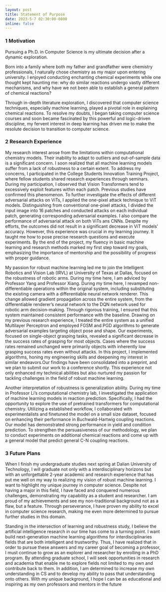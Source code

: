 ```yaml
---
layout: post
title: Statement of Purpose
date: 2023-5-7 02:30:00-0800
inline: false
---
```


### 1 Motivation

Pursuing a Ph.D. in Computer Science is my ultimate decision after a dynamic exploration.

Born into a family where both my father and grandfather were chemistry professionals, I naturally chose chemistry as my major upon entering university. I enjoyed conducting enchanting chemical experiments while one thought kept haunting me: why do similar reactions undergo vastly different mechanisms, and why have we not been able to establish a general pattern of chemical reactions?

Through in-depth literature exploration, I discovered that computer science techniques, especially machine learning, played a pivotal role in explaining chemical reactions. To resolve my doubts, I began taking computer science courses and soon became fascinated by this powerful and logic-driven discipline, my fervent interest in deep learning has driven me to make the resolute decision to transition to computer science.

### 2 Research Experience

My research interest arose from the limitations within computational chemistry models. Their inability to adapt to outliers and out-of-sample data is a significant concern. I soon realized that all machine learning models suffer from a lack of robustness to a certain extent. To address my concerns, I participated in the College Students Innovation Training Project, where fellow students shared research experiences through seminars. During my participation, I observed that Vision Transformers tend to excessively exploit features within each patch. Previous studies have confirmed this phenomenon. To further investigate the effects of different adversarial attacks on ViTs, I applied the one-pixel attack technique to ViT models. Distinguishing from conventional one-pixel attacks, I divided the input image into 16 patches and conducted attacks on each individual patch, generating corresponding adversarial examples. I also compare the performance of adversarial attack on both ViTs ans CNNs. Despite my efforts, the outcomes did not result in a significant decrease in ViT models’ accuracy. However, this experience was crucial in my learning journey. It taught me how to pose precise research questions and execute experiments. By the end of the project, my fluency in basic machine learning and research methods marked my first step toward my goals, emphasizing the importance of mentorship and the possibility of progress with proper guidance.

My passion for robust machine learning led me to join the Intelligent Robotics and Vision Lab (IRVL) at University of Texas at Dallas, focused on the robustness of robotic arms. During my time here, I am adviced by Professor Yang and Professor Xiang. During my time here, I revamped non-differentiable operations within the original system, including substituting the existing camera with a differentiable neural network renderer. This change allowed gradient propagation across the entire system, from the differentiable renderer’s neural network to the DQN network used for robotic arm decision-making. Through rigorous training, I ensured that this system maintained consistent performance with the baseline. Drawing on my previous research experience, I treated the entire system as a unified Multilayer Perceptron and employed FGSM and PGD algorithms to generate adversarial examples targeting object pose and shape. Our experiments, focused on single-object grasping tasks, revealed a significant decrease in the success rates of grasping for most objects. Cases where the success rates remained unchanged were primarily objects with inherently low grasping success rates even without attacks. In this project, I implemented algorithms, honing my engineering skills and deepening my interest in similar endeavors.Our findings have been consolidated into a preprint, and we plan to submit our work to a conference shortly. This experience not only enhanced my technical abilities but also nurtured my passion for tackling challenges in the field of robust machine learning.

Another interpretation of robustness is generalization ability. During my time in Professor Li’s computational chemistry lab, I investigated the application of machine learning models in reaction prediction. Specifically, I had the opportunity to explore the use of pretrained transformers for computational chemistry. Utilizing a established workflow, I collaborated with experimentalists and finetuned the model on a small size dataset, focused on enhancing their performance in Buchwald-Hartwig coupling reactions. Our model has demonstrated strong performance in yield and condition prediction. To strengthen the persuasiveness of our methodology, we plan to conduct experiments on additional chemical reactions and come up with a general model that predict general C-N coupling reactions.


### 3 Future Plans

When I finish my undergraduate studies next spring at Dalian University of Technology, I will graduate not only with a interdisciplinary horizons but with an unforgettable 2-year academic and research experience that has put me well on my way to realizing my vision of robust machine learning. I want to highlight my unique journey in computer science. Despite not having a major in this field, I have faced and conquered numerous challenges, demonstrating my capability as a student and researcher. I am proud of my achievements and see my non-traditional background not as a flaw, but a feature. Through perseverance, I have proven my ability to excel in computer science research, making me even more determined to pursue further studies in this domain.

Standing in the intersection of learning and robustness study, I believe the artificial intelligence research in our time has come to a turning point. I want build next-generation machine learning algorithms for interdisciplinaries fields that are both intelligent and trustworthy. Thus, I have realized that in order to pursue these answers and my career goal of becoming a professor, I must continue to grow as an explorer and researcher by enrolling in a PhD program. By attending graduate school, I will seek opportunities in research and academia that enable me to explore fields not limited to my own and contribute back to them. In addition, I am determined to increase my own understanding in CS and to develop my ability to pass that understanding onto others. With my unique background, I hope I can be as educational and inspiring as my own professors and mentors in the future